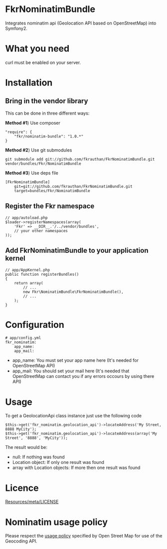 FkrNominatimBundle
==================

Integrates nominatim api (Geolocation API based on OpenStreetMap) into Symfony2.


What you need
=============

curl must be enabled on your server.


Installation
============

Bring in the vendor library
---------------------------

This can be done in three different ways:

**Method #1**) Use composer

    "require": {
        "fkr/nominatim-bundle": "1.0.*"
    }


**Method #2**) Use git submodules

    git submodule add git://github.com/fkrauthan/FkrNominatimBundle.git vendor/bundles/Fkr/NominatimBundle


**Method #3**) Use deps file
		
	[FkrNominatimBundle]
	    git=git://github.com/fkrauthan/FkrNominatimBundle.git
		target=bundles/Fkr/NominatimBundle


Register the Fkr namespace
--------------------------
	
    // app/autoload.php
    $loader->registerNamespaces(array(
        'Fkr' => __DIR__.'/../vendor/bundles',
        // your other namespaces
    ));


Add FkrNominatimBundle to your application kernel
-------------------------------------------------
	
	// app/AppKernel.php
    public function registerBundles()
    {
        return array(
            // ...
            new Fkr\NominatimBundle\FkrNominatimBundle(),
            // ...
        );
    }

Configuration
=============

    # app/config.yml
    fkr_nominatim:
        app_name:
        app_mail:


* app_name: You must set your app name here (It's needed for OpenStreetMap API)
* app_mail: You should set your mail here (It's needed that OpenStreetMap can contact you if any errors occours by using there API)


Usage
=====

To get a GeolocationApi class instance just use the following code

	$this->get('fkr_nominatim.geolocation_api')->locateAddress('My Street, 8888 MyCity');
	$this->get('fkr_nominatim.geolocation_api')->locateAddress(array('My Street', '8888', 'MyCity'));
	
	
The result would be:
* null: If nothing was found
* Location object: If only one result was found
* array with Location objects: If more then one result was found


Licence
=======

[Resources/meta/LICENSE](https://github.com/fkrauthan/FkrImagineBundle/blob/master/Resources/meta/LICENSE)


Nominatim usage policy
======================

Please respect the [usage policy](http://wiki.openstreetmap.org/wiki/Nominatim_usage_policy) specified by Open Street Map for use of the Geocoding API.
